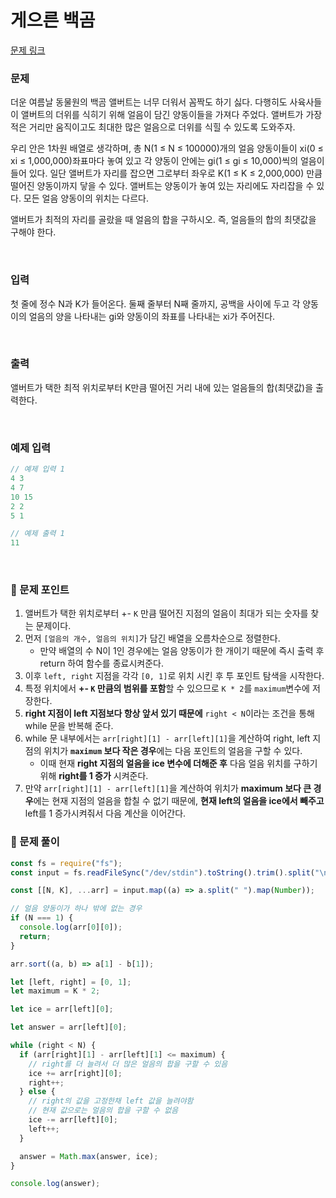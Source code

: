 # **게으른 백곰**

[문제 링크](https://www.acmicpc.net/problem/10025)

### 문제

더운 여름날 동물원의 백곰 앨버트는 너무 더워서 꼼짝도 하기 싫다. 다행히도 사육사들이 앨버트의 더위를 식히기 위해 얼음이 담긴 양동이들을 가져다 주었다. 앨버트가 가장 적은 거리만 움직이고도 최대한 많은 얼음으로 더위를 식힐 수 있도록 도와주자.

우리 안은 1차원 배열로 생각하며, 총 N(1 ≤ N ≤ 100000)개의 얼음 양동이들이 xi(0 ≤ xi ≤ 1,000,000)좌표마다 놓여 있고 각 양동이 안에는 gi(1 ≤ gi ≤ 10,000)씩의 얼음이 들어 있다. 일단 앨버트가 자리를 잡으면 그로부터 좌우로 K(1 ≤ K ≤ 2,000,000) 만큼 떨어진 양동이까지 닿을 수 있다. 앨버트는 양동이가 놓여 있는 자리에도 자리잡을 수 있다. 모든 얼음 양동이의 위치는 다르다.

앨버트가 최적의 자리를 골랐을 때 얼음의 합을 구하시오. 즉, 얼음들의 합의 최댓값을 구해야 한다.

<br/>

### 입력

첫 줄에 정수 N과 K가 들어온다. 둘째 줄부터 N째 줄까지, 공백을 사이에 두고 각 양동이의 얼음의 양을 나타내는 gi와 양동이의 좌표를 나타내는 xi가 주어진다.

<br/>

### 출력

앨버트가 택한 최적 위치로부터 K만큼 떨어진 거리 내에 있는 얼음들의 합(최댓값)을 출력한다.

<br/>

### 예제 입력

```jsx
// 예제 입력 1
4 3
4 7
10 15
2 2
5 1

// 예제 출력 1
11
```

<br/>

### 📕 문제 포인트

1. 앨버트가 택한 위치로부터 +- `K` 만큼 떨어진 지점의 얼음이 최대가 되는 숫자를 찾는 문제이다.
2. 먼저 `[얼음의 개수, 얼음의 위치]`가 담긴 배열을 오름차순으로 정렬한다.
   - 만약 배열의 수 N이 1인 경우에는 얼음 양동이가 한 개이기 때문에 즉시 출력 후 return 하여 함수를 종료시켜준다.
3. 이후 `left, right` 지점을 각각 `[0, 1]`로 위치 시킨 후 투 포인트 탐색을 시작한다.
4. 특정 위치에서 **+- `K` 만큼의 범위를 포함**할 수 있으므로 `K * 2`를 `maximum`변수에 저장한다.
5. **right 지점이 left 지점보다 항상 앞서 있기 때문에** `right < N`이라는 조건을 통해 while 문을 반복해 준다.
6. while 문 내부에서는 `arr[right][1] - arr[left][1]`을 계산하여 right, left 지점의 위치가 **`maximum` 보다 작은 경우**에는 다음 포인트의 얼음을 구할 수 있다.
   - 이때 현재 **right 지점의 얼음을 ice 변수에 더해준 후** 다음 얼음 위치를 구하기 위해 **right를 1 증가** 시켜준다.
7. 만약 `arr[right][1] - arr[left][1]`을 계산하여 위치가 **maximum 보다 큰 경우**에는 현재 지점의 얼음을 합칠 수 없기 때문에, **현재 left의 얼음을 ice에서 빼주고** left를 1 증가시켜줘서 다음 계산을 이어간다.

### 📝 문제 풀이

```js
const fs = require("fs");
const input = fs.readFileSync("/dev/stdin").toString().trim().split("\n");

const [[N, K], ...arr] = input.map((a) => a.split(" ").map(Number));

// 얼음 양동이가 하나 밖에 없는 경우
if (N === 1) {
  console.log(arr[0][0]);
  return;
}

arr.sort((a, b) => a[1] - b[1]);

let [left, right] = [0, 1];
let maximum = K * 2;

let ice = arr[left][0];

let answer = arr[left][0];

while (right < N) {
  if (arr[right][1] - arr[left][1] <= maximum) {
    // right를 더 늘려서 더 많은 얼음의 합을 구할 수 있음
    ice += arr[right][0];
    right++;
  } else {
    // right의 값을 고정한채 left 값을 늘려야함
    // 현재 값으로는 얼음의 합을 구할 수 없음
    ice -= arr[left][0];
    left++;
  }

  answer = Math.max(answer, ice);
}

console.log(answer);
```
